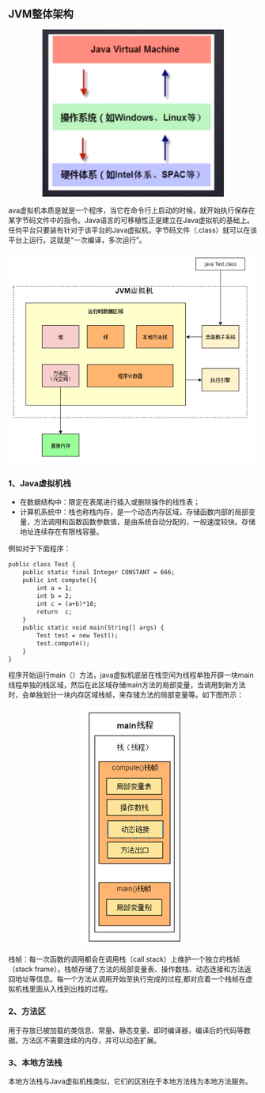 ## JVM整体架构

<div align="center">

![title](https://raw.githubusercontent.com/XQLong/Image-Hosting/master/gitnote/2019/08/06/1565058630843-1565058630847.png)

</div>

ava虚拟机本质是就是一个程序，当它在命令行上启动的时候，就开始执行保存在某字节码文件中的指令。Java语言的可移植性正是建立在Java虚拟机的基础上。任何平台只要装有针对于该平台的Java虚拟机，字节码文件（.class）就可以在该平台上运行。这就是“一次编译，多次运行”。

<div align="center">

![title](https://raw.githubusercontent.com/XQLong/Image-Hosting/master/gitnote/2019/08/06/1565059831048-1565059831224.png)

</div>

### 1、Java虚拟机栈

- 在数据结构中：限定在表尾进行插入或删除操作的线性表；
- 计算机系统中：栈也称栈内存，是一个动态内存区域，存储函数内部的局部变量，方法调用和函数函数参数值，是由系统自动分配的，一般速度较快。存储地址连续存在有限栈容量。

例如对于下面程序：

```
public class Test {
    public static final Integer CONSTANT = 666;
    public int compute(){
        int a = 1;
        int b = 2;
        int c = (a+b)*10;
        return  c;
    }
    public static void main(String[] args) {
        Test test = new Test();
        test.compute();
    }
}
```
程序开始运行main（）方法，java虚拟机底层在栈空间为线程单独开辟一块main线程单独的栈区域，然后在此区域存储main方法的局部变量，当调用到新方法时，会单独划分一块内存区域栈帧，来存储方法的局部变量等。如下图所示：

<div align="center">

![title](https://raw.githubusercontent.com/XQLong/Image-Hosting/master/gitnote/2019/08/06/1565073728856-1565073728869.png)

</div>

栈帧：每一次函数的调用都会在调用栈（call stack）上维护一个独立的栈帧（stack frame）。栈帧存储了方法的局部变量表、操作数栈、动态连接和方法返回地址等信息。每一个方法从调用开始至执行完成的过程,都对应着一个栈帧在虚拟机栈里面从入栈到出栈的过程。



### 2、方法区

用于存放已被加载的类信息、常量、静态变量、即时编译器，编译后的代码等数据。方法区不需要连续的内存，并可以动态扩展。

### 3、本地方法栈

本地方法栈与Java虚拟机栈类似，它们的区别在于本地方法栈为本地方法服务。

